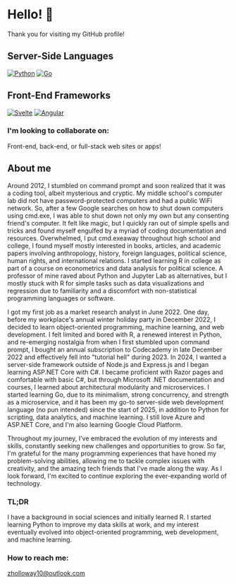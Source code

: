# Hello! 👋

Thank you for visiting my GitHub profile! 

## Server-Side Languages

[![Python](https://img.shields.io/badge/python-3.x-blue.svg)](https://www.python.org/)
[![Go](https://img.shields.io/badge/Go-1.x-blue.svg)](https://golang.org/)

## Front-End Frameworks
[![Svelte](https://img.shields.io/badge/Svelte-3.x-orange.svg)](https://svelte.dev/)
[![Angular](https://img.shields.io/badge/Angular-12.x-red.svg)](https://angular.io/)

### I'm looking to collaborate on:
Front-end, back-end, or full-stack web sites or apps!

## About me
Around 2012, I stumbled on command prompt and soon realized that it was a coding tool, albeit mysterious and cryptic. My middle school's computer lab did not have password-protected computers and had a public WiFi network. So, after a few Google searches on how to shut down computers using cmd.exe, I was able to shut down not only my own but any consenting friend's computer. It felt like magic, but I quickly ran out of simple spells and tricks and found myself engulfed by a myriad of coding documentation and resources. Overwhelmed, I put cmd.exeaway throughout high school and college, I found myself mostly interested in books, articles, and academic papers involving anthropology, history, foreign languages, political science, human rights, and international relations. I started learning R in college as part of a course on econometrics and data analysis for political science. A professor of mine raved about Python and Jupyter Lab as alternatives, but I mostly stuck with R for simple tasks such as data visualizations and regression due to familiarity and a discomfort with non-statistical programming languages or software.

I got my first job as a market research analyst in June 2022. One day, before my workplace's annual winter holiday party in December 2022, I decided to learn object-oriented programming, machine learning, and web development. I felt limited and bored with R, a renewed interest in Python, and re-emerging nostalgia from when I first stumbled upon command prompt, I bought an annual subscription to Codecademy in late December 2022 and effectively fell into "tutorial hell" during 2023. In 2024, I wanted a server-side framework outside of Node.js and Express.js and I began learning ASP.NET Core with C#. I became proficient with Razor pages and comfortable with basic C#, but through Microsoft .NET documentation and courses, I learned about architectural modularity and microservices. I started learning Go, due to its minimalism, strong concurrency, and strength as a microservice, and it has been my go-to server-side web development language (no pun intended) since the start of 2025, in addition to Python for scripting, data analytics, and machine learning. I still love Azure and ASP.NET Core, and I'm also learning Google Cloud Platform.

Throughout my journey, I've embraced the evolution of my interests and skills, constantly seeking new challenges and opportunities to grow. So far, I'm grateful for the many programming experiences that have honed my problem-solving abilities, allowing me to tackle complex issues with creativity, and the amazing tech friends that I've made along the way. As I look forward, I'm excited to continue exploring the ever-expanding world of technology.

### TL;DR
I have a background in social sciences and initially learned R. I started learning Python to improve my data skills at work, and my interest eventually evolved into object-oriented programming, web development, and machine learning.

### How to reach me:
zholloway10@outlook.com

<!--
**zachhollow/zachhollow** is a ✨ _special_ ✨ repository because its `README.md` (this file) appears on your GitHub profile.

- 🔭 I’m currently working on ...
- 🌱 I’m currently learning ...
- 👯 I’m looking to collaborate on ...
- 🤔 I’m looking for help with ...
- 💬 Ask me about ...
- 📫 How to reach me: ...
- 😄 Pronouns: ...
- ⚡ Fun fact: ...
-->
